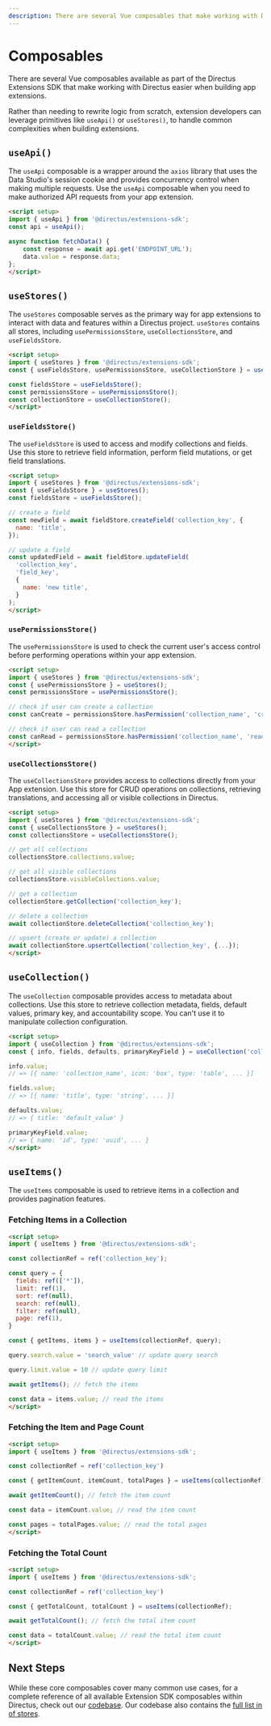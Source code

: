 ```yaml
---
description: There are several Vue composables that make working with Directus easier when building app extensions.
---
```


# Composables

There are several Vue composables available as part of the Directus Extensions SDK that make working with Directus easier when building app extensions.

Rather than needing to rewrite logic from scratch, extension developers can leverage primitives like `useApi()` or `useStores()`, to handle common complexities when building extensions.

## `useApi()`

The `useApi` composable is a wrapper around the `axios` library that uses the Data Studio's session cookie and provides concurrency
control when making multiple requests. Use the `useApi` composable when you need to make authorized API requests from your app extension.

```html
<script setup>
import { useApi } from '@directus/extensions-sdk';
const api = useApi();

async function fetchData() {
    const response = await api.get('ENDPOINT_URL');
    data.value = response.data;
};
</script>
```

## `useStores()`

The `useStores` composable serves as the primary way for app extensions to interact with data and features within a Directus project. `useStores` contains all stores, including `usePermissionsStore`, `useCollectionsStore`, and `useFieldsStore`.

```html
<script setup>
import { useStores } from '@directus/extensions-sdk';
const { useFieldsStore, usePermissionsStore, useCollectionStore } = useStores();

const fieldsStore = useFieldsStore();
const permissionsStore = usePermissionsStore();
const collectionStore = useCollectionStore();
</script>
```

### `useFieldsStore()`

The `useFieldsStore` is used to access and modify collections and fields. Use this store to retrieve field information, perform field mutations, or get field translations.

```html
<script setup>
import { useStores } from '@directus/extensions-sdk';
const { useFieldsStore } = useStores();
const fieldsStore = useFieldsStore();

// create a field
const newField = await fieldStore.createField('collection_key', {
  name: 'title',
});

// update a field
const updatedField = await fieldStore.updateField(
  'collection_key',
  'field_key',
  {
    name: 'new title',
  }
);
</script>
```

### `usePermissionsStore()`

The `usePermissionsStore` is used to check the current user's access control before performing operations within your app extension.

```html
<script setup>
import { useStores } from '@directus/extensions-sdk';
const { usePermissionsStore } = useStores();
const permissionsStore = usePermissionsStore();

// check if user can create a collection
const canCreate = permissionsStore.hasPermission('collection_name', 'create');

// check if user can read a collection
const canRead = permissionsStore.hasPermission('collection_name', 'read');
</script>
```

### `useCollectionsStore()`

The `useCollectionsStore` provides access to collections directly from your App extension. Use this store for CRUD operations on collections, retrieving translations, and accessing all or visible collections in Directus.

```html
<script setup>
import { useStores } from '@directus/extensions-sdk';
const { useCollectionsStore } = useStores();
const collectionsStore = useCollectionsStore();

// get all collections
collectionsStore.collections.value;

// get all visible collections
collectionsStore.visibleCollections.value;

// get a collection
collectionStore.getCollection('collection_key');

// delete a collection
await collectionStore.deleteCollection('collection_key');

// upsert (create or update) a collection
await collectionStore.upsertCollection('collection_key', {...});
</script>
```

## `useCollection()`

The `useCollection` composable provides access to metadata about collections. Use this store to retrieve collection metadata, fields, default values, primary key, and accountability scope. You can't use it to manipulate collection configuration.

```html
<script setup>
import { useCollection } from '@directus/extensions-sdk';
const { info, fields, defaults, primaryKeyField } = useCollection('collection_name');

info.value;
// => [{ name: 'collection_name', icon: 'box', type: 'table', ... }]

fields.value;
// => [{ name: 'title', type: 'string', ... }]

defaults.value;
// => { title: 'default_value' }

primaryKeyField.value;
// => { name: 'id', type: 'uuid', ... }
</script>
```

## `useItems()`

The `useItems` composable is used to retrieve items in a collection and provides pagination features.

### Fetching Items in a Collection

```html
<script setup>
import { useItems } from '@directus/extensions-sdk';

const collectionRef = ref('collection_key');

const query = {
  fields: ref(['*']),
  limit: ref(1),
  sort: ref(null),
  search: ref(null),
  filter: ref(null),
  page: ref(1),
}

const { getItems, items } = useItems(collectionRef, query);

query.search.value = 'search_value' // update query search

query.limit.value = 10 // update query limit

await getItems(); // fetch the items

const data = items.value; // read the items
</script>
```

### Fetching the Item and Page Count

```html
<script setup>
import { useItems } from '@directus/extensions-sdk';

const collectionRef = ref('collection_key')

const { getItemCount, itemCount, totalPages } = useItems(collectionRef);

await getItemCount(); // fetch the item count

const data = itemCount.value; // read the item count

const pages = totalPages.value; // read the total pages
</script>
```

### Fetching the Total Count

```html
<script setup>
import { useItems } from '@directus/extensions-sdk';

const collectionRef = ref('collection_key')

const { getTotalCount, totalCount } = useItems(collectionRef);

await getTotalCount(); // fetch the total item count

const data = totalCount.value; // read the total item count
</script>
```

## Next Steps

While these core composables cover many common use cases, for a complete reference of all available Extension SDK
composables within Directus, check out our [codebase](https://github.com/directus/directus/blob/main/app/src/composables/use-system.ts). Our codebase also contains the [full list in of stores](https://github.com/directus/directus/blob/main/app/src/composables/use-system.ts).